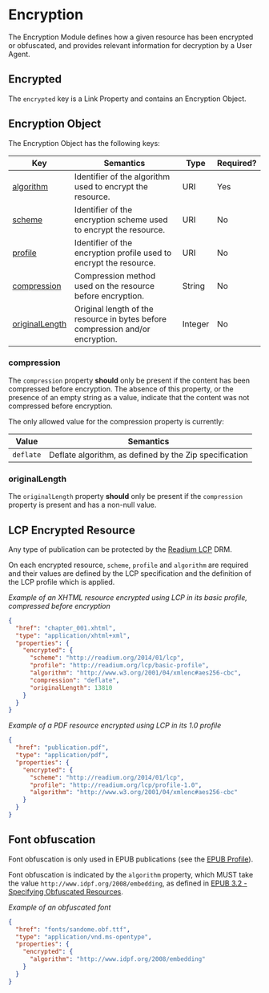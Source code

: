 # Encryption 

The Encryption Module defines how a given resource has been encrypted or obfuscated, and provides relevant information for decryption by a User Agent.

## Encrypted

The `encrypted` key is a Link Property and contains an Encryption Object.

## Encryption Object

The Encryption Object has the following keys:

| Key   | Semantics | Type     | Required? |
| ----- | --------- | -------- | --------- |
| [algorithm](#algorithm)  | Identifier of the algorithm used to encrypt the resource.  | URI  | Yes |
| [scheme](#scheme)  | Identifier of the encryption scheme used to encrypt the resource.  | URI  | No |
| [profile](#profile)  | Identifier of the encryption profile used to encrypt the resource.  | URI  | No |
| [compression](#compression)  | Compression method used on the resource before encryption. | String | No |
| [originalLength](#originalLength)  | Original length of the resource in bytes before compression and/or encryption. | Integer  | No |

### compression 

The `compression` property <strong class="rfc">should</strong> only be present if the content has been compressed before encryption. The absence of this property, or the presence of an empty string as a value, indicate that the content was not compressed before encryption.  

The only allowed value for the compression property is currently:

| Value     | Semantics |
| --------- | --------- | 
| `deflate` | Deflate algorithm, as defined by the Zip specification |

### originalLength

The `originalLength` property <strong class="rfc">should</strong> only be present if the `compression` property is present and has a non-null value. 


## LCP Encrypted Resource

Any type of publication can be protected by the [Readium LCP](https://readium.org/lcp-specs/releases/lcp/latest) DRM. 

On each encrypted resource, `scheme`, `profile` and `algorithm` are required and their values are defined by the LCP specification and the definition of the LCP profile which is applied.

*Example of an XHTML resource encrypted using LCP in its basic profile, compressed before encryption*

```json
{
  "href": "chapter_001.xhtml",
  "type": "application/xhtml+xml",
  "properties": {
    "encrypted": {
      "scheme": "http://readium.org/2014/01/lcp",
      "profile": "http://readium.org/lcp/basic-profile",
      "algorithm": "http://www.w3.org/2001/04/xmlenc#aes256-cbc",
      "compression": "deflate",
      "originalLength": 13810
    }
  }
}
```
*Example of a PDF resource encrypted using LCP in its 1.0 profile*

```json
{
  "href": "publication.pdf",
  "type": "application/pdf",
  "properties": {
    "encrypted": {
      "scheme": "http://readium.org/2014/01/lcp",
      "profile": "http://readium.org/lcp/profile-1.0",
      "algorithm": "http://www.w3.org/2001/04/xmlenc#aes256-cbc"
    }
  }
}
```

## Font obfuscation

Font obfuscation is only used in EPUB publications (see the [EPUB Profile](../profiles/epub.md)). 

Font obfuscation is indicated by the `algorithm` property, which MUST take the value `http://www.idpf.org/2008/embedding`, as defined in [EPUB 3.2 - Specifying Obfuscated Resources](https://www.w3.org/publishing/epub3/epub-ocf.html#obfus-specifying).

*Example of an obfuscated font*

```json
{
  "href": "fonts/sandome.obf.ttf",
  "type": "application/vnd.ms-opentype",
  "properties": {
    "encrypted": {
      "algorithm": "http://www.idpf.org/2008/embedding"
    }
  }
}
```
